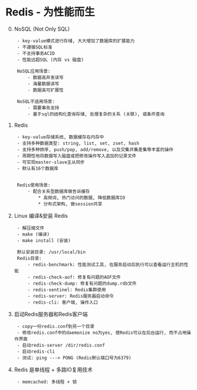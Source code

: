 # Redis - 为性能而生


0. NoSQL (Not Only SQL)

        - key-value模式进行存储, 大大增加了数据库的扩展能力
        - 不遵循SQL标准
        - 不支持事务ACID
        - 性能远超SQL (内存 vs 磁盘)
        
        NoSQL应用场景: 
            - 数据高并发读写
            - 海量数据读写
            - 数据高可扩展性
        
        NoSQL不适用场景:
            - 需要事务支持
            - 基于sql的结构化查询存储, 处理复杂的关系 (关联), 或条件查询
       
       
1. Redis

        - key-value存储系统, 数据缓存在内存中
        - 支持多种数据类型: string, list, set, zset, hash
        - 支持多种排序, push/pop, add/remove, 以及交集并集差集等丰富的操作
        - 周期性地将数据写入磁盘或把修改操作写入追加的记录文件
        - 可实现master-slave主从同步
        - 默认有16个数据库
        
        
        Redis使用场景:
            - 配合关系型数据库做告诉缓存
                * 高频词, 热门访问的数据, 降低数据库IO
                * 分布式架构, 做session共享
    
    
2. Linux 编译&安装 Redis
        
        - 解压缩文件
        - make (编译)
        - make install (安装)
        
        默认安装目录: /usr/local/bin
        Redis目录:
            - redis-benchmark: 性能测试工具, 在服务启动后执行可以查看运行主机的性能
            - redis-check-aof: 修复有问题的AOF文件
            - redis-check-dump: 修复有问题的dump.rdb文件
            - redis-sentinel: Redis集群使用
            - redis-server: Redis服务器启动命令
            - redis-cli: 客户端, 操作入口


3. 启动Redis服务器和Redis客户端

        - copy一份redis.conf到另一个目录
        - 修改redis.conf中的daemonize no为yes, 使Redis可以在后台运行, 而不占用操作界面
        - 启动redis-server /dir/redis.conf
        - 启动redis-cli
        - 测试: ping ---> PONG (Redis默认端口号为6379)


4. Redis 是单线程 + 多路IO复用技术

        - memcached: 多线程 + 锁
        




